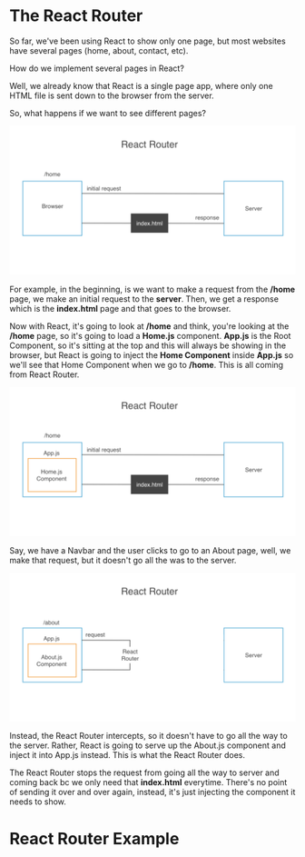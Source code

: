 # The React Router

So far, we've been using React to show only one page, but most websites have several pages (home, about, contact, etc).

How do we implement several pages in React?

Well, we already know that React is a single page app, where only one HTML file is sent down to the browser from the server.

So, what happens if we want to see different pages? 

<kbd>![alt text](img/reactrouter.png "screenshot")</kbd>

For example, in the beginning, is we want to make a request from the **/home** page, we make an initial request to the **server**. Then, we get a response which is the **index.html** page and that goes to the browser. 

Now with React, it's going to look at **/home** and think, you're looking at the **/home** page, so it's going to load a **Home.js** component. **App.js** is the Root Component, so it's sitting at the top and this will always be showing in the browser, but React is going to inject the **Home Component** inside **App.js** so we'll see that Home Component when we go to **/home**. This is all coming from React Router.

<kbd>![alt text](img/homecomp.png "screenshot")</kbd>

Say, we have a Navbar and the user clicks to go to an About page, well, we make that request, but it doesn't go all the was to the server.

<kbd>![alt text](img/aboutcomp.png "screenshot")</kbd>

Instead, the React Router intercepts, so it doesn't have to go all the way to the server. Rather, React is going to serve up the About.js component and inject it into App.js instead. This is what the React Router does.

The React Router stops the request from going all the way to server and coming back bc we only need that **index.html** everytime. There's no point of sending it over and over again, instead, it's just injecting the component it needs to show.

# React Router Example

